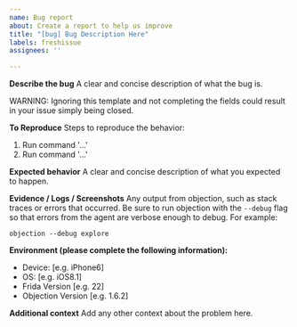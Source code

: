 ```yaml
---
name: Bug report
about: Create a report to help us improve
title: "[bug] Bug Description Here"
labels: freshissue
assignees: ''

---
```


**Describe the bug**
A clear and concise description of what the bug is.

WARNING: Ignoring this template and not completing the fields could result in your issue simply being closed.

**To Reproduce**
Steps to reproduce the behavior:
1. Run command '...'
2. Run command '...'

**Expected behavior**
A clear and concise description of what you expected to happen.

**Evidence / Logs / Screenshots**
Any output from objection, such as stack traces or errors that occurred. Be sure to run objection with the `--debug` flag so that errors from the agent are verbose enough to debug. For example:

```text
objection --debug explore
```

**Environment (please complete the following information):**
 - Device: [e.g. iPhone6]
 - OS: [e.g. iOS8.1]
 - Frida Version [e.g. 22]
- Objection Version [e.g. 1.6.2]

**Additional context**
Add any other context about the problem here.
